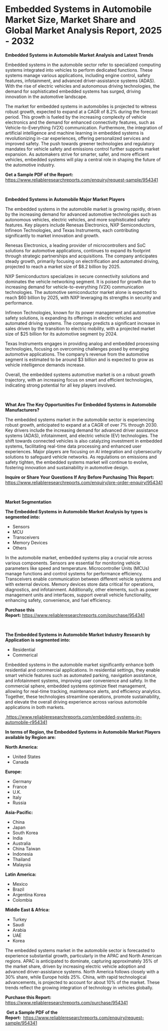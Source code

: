 <p><h1>Embedded Systems in Automobile Market Size, Market Share and Global Market Analysis Report, 2025 - 2032</h1></p><p><strong>Embedded Systems in Automobile Market Analysis and Latest Trends</strong></p>
<p><p>Embedded systems in the automobile sector refer to specialized computing systems integrated into vehicles to perform dedicated functions. These systems manage various applications, including engine control, safety features, infotainment, and advanced driver-assistance systems (ADAS). With the rise of electric vehicles and autonomous driving technologies, the demand for sophisticated embedded systems has surged, driving innovation in the automotive landscape.</p><p>The market for embedded systems in automobiles is projected to witness robust growth, expected to expand at a CAGR of 8.2% during the forecast period. This growth is fueled by the increasing complexity of vehicle electronics and the demand for enhanced connectivity features, such as Vehicle-to-Everything (V2X) communication. Furthermore, the integration of artificial intelligence and machine learning in embedded systems is revolutionizing in-car experiences, offering personalized services and improved safety. The push towards greener technologies and regulatory mandates for vehicle safety and emissions control further supports market expansion. As automakers strive for smarter, safer, and more efficient vehicles, embedded systems will play a central role in shaping the future of the automotive industry.</p></p>
<p><strong>Get a Sample PDF of the Report:&nbsp;</strong> <a href="https://www.reliableresearchreports.com/enquiry/request-sample/954341?utm_campaign=3066&utm_medium=2&utm_source=Github&utm_content=ia&utm_term=18042025&utm_id=embedded-systems-in-automobile">https://www.reliableresearchreports.com/enquiry/request-sample/954341</a></p>
<p>&nbsp;</p>
<p><strong>Embedded Systems in Automobile Major Market Players</strong></p>
<p><p>The embedded systems in the automobile market is growing rapidly, driven by the increasing demand for advanced automotive technologies such as autonomous vehicles, electric vehicles, and more sophisticated safety features. Key players include Renesas Electronics, NXP Semiconductors, Infineon Technologies, and Texas Instruments, each contributing significantly to market innovation and growth.</p><p>Renesas Electronics, a leading provider of microcontrollers and SoC solutions for automotive applications, continues to expand its footprint through strategic partnerships and acquisitions. The company anticipates steady growth, primarily focusing on electrification and automated driving, projected to reach a market size of $8.2 billion by 2025.</p><p>NXP Semiconductors specializes in secure connectivity solutions and dominates the vehicle networking segment. It is poised for growth due to increasing demand for vehicle-to-everything (V2X) communication technologies. The automotive semiconductor market alone is expected to reach $60 billion by 2025, with NXP leveraging its strengths in security and performance.</p><p>Infineon Technologies, known for its power management and automotive safety solutions, is expanding its offerings in electric vehicles and automated driving systems. The company predicts a significant increase in sales driven by the transition to electric mobility, with a projected market size of $25 billion for its automotive segment by 2024.</p><p>Texas Instruments engages in providing analog and embedded processing technologies, focusing on overcoming challenges posed by emerging automotive applications. The company’s revenue from the automotive segment is estimated to be around $3 billion and is expected to grow as vehicle intelligence demands increase.</p><p>Overall, the embedded systems automotive market is on a robust growth trajectory, with an increasing focus on smart and efficient technologies, indicating strong potential for all key players involved.</p></p>
<p>&nbsp;</p>
<p><strong>What Are The Key Opportunities For Embedded Systems in Automobile Manufacturers?</strong></p>
<p><p>The embedded systems market in the automobile sector is experiencing robust growth, anticipated to expand at a CAGR of over 7% through 2030. Key drivers include the increasing demand for advanced driver assistance systems (ADAS), infotainment, and electric vehicle (EV) technologies. The shift towards connected vehicles is also catalyzing investment in embedded systems, facilitating real-time data processing and enhanced user experiences. Major players are focusing on AI integration and cybersecurity solutions to safeguard vehicle networks. As regulations on emissions and safety tighten, the embedded systems market will continue to evolve, fostering innovation and sustainability in automotive design.</p></p>
<p><strong>Inquire or Share Your Questions If Any Before Purchasing This Report:</strong> <a href="https://www.reliableresearchreports.com/enquiry/pre-order-enquiry/954341?utm_campaign=3066&utm_medium=2&utm_source=Github&utm_content=ia&utm_term=18042025&utm_id=embedded-systems-in-automobile">https://www.reliableresearchreports.com/enquiry/pre-order-enquiry/954341</a></p>
<p>&nbsp;</p>
<p><strong>Market Segmentation</strong></p>
<p><strong>The Embedded Systems in Automobile Market Analysis by types is segmented into:</strong></p>
<p><ul><li>Sensors</li><li>MCU</li><li>Transceivers</li><li>Memory Devices</li><li>Others</li></ul></p>
<p><p>In the automobile market, embedded systems play a crucial role across various components. Sensors are essential for monitoring vehicle parameters like speed and temperature. Microcontroller Units (MCUs) manage functions and control systems for performance efficiency. Transceivers enable communication between different vehicle systems and with external devices. Memory devices store data critical for operations, diagnostics, and infotainment. Additionally, other elements, such as power management units and interfaces, support overall vehicle functionality, enhancing safety, convenience, and fuel efficiency.</p></p>
<p><strong>Purchase this Report:&nbsp;</strong><a href="https://www.reliableresearchreports.com/purchase/954341?utm_campaign=3066&utm_medium=2&utm_source=Github&utm_content=ia&utm_term=18042025&utm_id=embedded-systems-in-automobile">https://www.reliableresearchreports.com/purchase/954341</a></p>
<p>&nbsp;</p>
<p><strong>The Embedded Systems in Automobile Market Industry Research by Application is segmented into:</strong></p>
<p><ul><li>Residential</li><li>Commerical</li></ul></p>
<p><p>Embedded systems in the automobile market significantly enhance both residential and commercial applications. In residential settings, they enable smart vehicle features such as automated parking, navigation assistance, and infotainment systems, improving user convenience and safety. In the commercial sphere, embedded systems optimize fleet management, allowing for real-time tracking, maintenance alerts, and efficiency analytics. Together, these technologies streamline operations, promote sustainability, and elevate the overall driving experience across various automobile applications in both markets.</p></p>
<p><a href="https://www.reliableresearchreports.com/embedded-systems-in-automobile-r954341?utm_campaign=3066&utm_medium=2&utm_source=Github&utm_content=ia&utm_term=18042025&utm_id=embedded-systems-in-automobile">&nbsp;https://www.reliableresearchreports.com/embedded-systems-in-automobile-r954341</a></p>
<p><strong>In terms of Region, the Embedded Systems in Automobile Market Players available by Region are:</strong></p>
<p>
    <p> <strong> North America: </strong>
        <ul>
            <li>United States</li>
            <li>Canada</li>
        </ul>
        </p> 
    <p> <strong> Europe: </strong>
        <ul>
            <li>Germany</li>
            <li>France</li>
            <li>U.K.</li>
            <li>Italy</li>
            <li>Russia</li>
        </ul>
        </p> 
    <p> <strong> Asia-Pacific: </strong>
        <ul>
            <li>China</li>
            <li>Japan</li>
            <li>South Korea</li>
            <li>India</li>
            <li>Australia</li>
            <li>China Taiwan</li>
            <li>Indonesia</li>
            <li>Thailand</li>
            <li>Malaysia</li>
        </ul>
        </p> 
    <p> <strong> Latin America: </strong>
        <ul>
            <li>Mexico</li>
            <li>Brazil</li>
            <li>Argentina Korea</li>
            <li>Colombia</li>
        </ul>
        </p> 
    <p> <strong> Middle East & Africa: </strong>
        <ul>
            <li>Turkey</li>
            <li>Saudi</li>
            <li>Arabia</li>
            <li>UAE</li>
            <li>Korea</li>
        </ul>
    </p>
    </p>
<p><p>The embedded systems market in the automobile sector is forecasted to experience substantial growth, particularly in the APAC and North American regions. APAC is anticipated to dominate, capturing approximately 35% of the market share, driven by increasing electric vehicle adoption and advanced driver-assistance systems. North America follows closely with a 30% share, while Europe holds 25%. China, with rapid technological advancements, is projected to account for about 10% of the market. These trends reflect the growing integration of technology in vehicles globally.</p></p>
<p><strong>Purchase this Report: </strong><a href="https://www.reliableresearchreports.com/purchase/954341?utm_campaign=3066&utm_medium=2&utm_source=Github&utm_content=ia&utm_term=18042025&utm_id=embedded-systems-in-automobile">https://www.reliableresearchreports.com/purchase/954341</a></p>
<p>&nbsp;<strong>Get a Sample PDF of the Report:&nbsp;&nbsp;</strong><a href="https://www.reliableresearchreports.com/enquiry/request-sample/954341?utm_campaign=3066&utm_medium=2&utm_source=Github&utm_content=ia&utm_term=18042025&utm_id=embedded-systems-in-automobile">https://www.reliableresearchreports.com/enquiry/request-sample/954341</a></p>
<p><strong></strong></p>
<p><p></p><p></p><p></p></p>